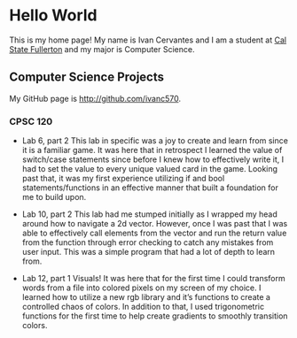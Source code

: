 # Hello World

This is my home page! My name is Ivan Cervantes and I am a student at [Cal State Fullerton](http://www.fullerton.edu/) and my major is Computer Science.

## Computer Science Projects

My GitHub page is http://github.com/ivanc570.

### CPSC 120

* Lab 6, part 2 
This lab in specific was a joy to create and learn from since it is a familiar game. It was here that in retrospect I learned the value of switch/case statements since before I knew how to effectively write it, I had to set the value to every unique valued card in the game. Looking past that, it was my first experience utilizing if and bool statements/functions in an effective manner that built a foundation for me to build upon.

* Lab 10, part 2
This lab had me stumped initially as I wrapped my head around how to navigate a 2d vector. However, once I was past that I was able to effectively call elements from the vector and run the return value from the function through error checking to catch any mistakes from user input. This was a simple program that had a lot of depth to learn from.

* Lab 12, part 1
Visuals! It was here that for the first time I could transform words from a file into colored pixels on my screen of my choice. I learned how to utilize a new rgb library and it’s functions to create a controlled chaos of colors. In addition to that, I used trigonometric functions for the first time to help create gradients to smoothly transition colors.
